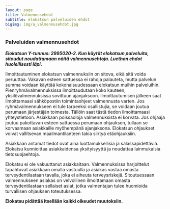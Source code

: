 ```yaml
---
layout: page
title: Valmennusehdot
subtitle: elokatsun palveluiden ehdot
bigimg: img/a_valmennusehdot.jpg
---
```


### Palveluiden valmennusehdot

***Elokatsun Y-tunnus: 2995020-2. Kun käytät elokatsun palveluita, sitoudut noudattamaan näitä valmennusehtoja. Luethan ehdot huolellisesti läpi.***

Ilmoittautuminen elokatsun valmennuksiin on sitova, eikä sitä voida peruuttaa. Vakavan esteen sattuessa ei rahoja palauteta, mutta palvelun summa voidaan käyttää kokonaisuudessaan elokatsun muihin palveluihin. Pienryhmävalmennuksissa ilmoittaudutaan koko kauteen, yksilövalmennuksissa sovittuun ajanjaksoon. Ilmoittautumisen jälkeen saat ilmoittamaasi sähköpostiin toimintaohjeet valmennusta varten. Jos ryhmävalmennukseen ei tule tarpeeksi osallistujia, se voidaan joutua perumaan järjestäjän toimesta. Tällöin saat tästä tiedon ilmoittamaasi yhteystietoon. Asiakkaan poissaoloja valmennuksista ei korvata. Jos ohjaaja joutuu pakottavan esteen sattuessa perumaan ohjauksen, tullaan se korvaamaan asiakkaille myöhempänä ajanjaksona. Elokatsun ohjaukset voivat vallitsevan maailmantilanteen takia siirtyä etäohjauksiin.

Asiakkaan antamat tiedot ovat aina luottamuksellisia ja salassapidettäviä. Elokatsu kunnioittaa asiakkaidensa yksityisyyttä ja noudattaa lainmukaisia tietosuojaehtoja.

Elokatsu ei ole vakuuttanut asiakkaitaan. Valmennuksissa harjoittelut tapahtuvat asiakkaan omalla vastuulla ja asiakas vastaa omasta terveydentilastaan tavalla, joka ei aiheuta terveysriskejä. Sitoutuessaan valmennukseen asiakas on velvollinen ilmoittamaan omasta terveydentilastaan sellaiset asiat, jotka valmentajan tulee huomioida turvallisen ohjauksen toteutuksessa.

**Elokatsu pidättää itsellään kaikki oikeudet muutoksiin.**